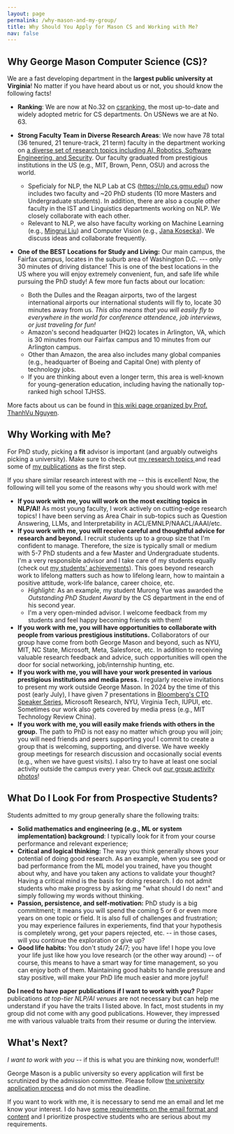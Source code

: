 ```yaml
---
layout: page
permalink: /why-mason-and-my-group/
title: Why Should You Apply for Mason CS and Working with Me?
nav: false
---
```


<h2>Why George Mason Computer Science (CS)?</h2>
We are a fast developing department in the <b>largest public university at Virginia</b>! No matter if you have heard about us or not, you should know the following facts!

- **Ranking**: We are now at No.32 on <a href="https://csrankings.org/#/index?all&us">csranking</a>, the most up-to-date and widely adopted metric for CS departments. On USNews we are at No. 63.

- **Strong Faculty Team in Diverse Research Areas**: We now have 78 total (36 tenured, 21 tenure-track, 21 term) faculty in the department working on <a href="https://cs.gmu.edu/research/research-areas/">a diverse set of research topics including AI, Robotics, Software Engineering, and Security</a>. Our faculty graduated from prestigious institutions in the US (e.g., MIT, Brown, Penn, OSU) and across the world.
    - Speficialy for NLP, the NLP Lab at CS (https://nlp.cs.gmu.edu/) now includes two faculty and ~20 PhD students (10 more Masters and Undergraduate students). In addition, there are also a couple other faculty in the IST and Linguistics departments working on NLP. We closely collaborate with each other.
    - Relevant to NLP, we also have faculty working on Machine Learning (e.g., <a href="https://mingrliu.github.io/">Mingrui Liu</a>) and Computer Vision (e.g., <a href="https://cs.gmu.edu/~kosecka/">Jana Kosecka</a>). We discuss ideas and collaborate frequently.

- **One of the BEST Locations for Study and Living:** Our main campus, the Fairfax campus, locates in the suburb area of Washington D.C. --- only 30 minutes of driving distance! This is one of the best locations in the US where you will enjoy extremely convenient, fun, and safe life while pursuing the PhD study! A few more fun facts about our location:
    - Both the Dulles and the Reagan airports, two of the largest international airports our international students will fly to, locate 30 minutes away from us. _This also means that you will easily fly to everywhere in the world for conference attendence, job interviews, or just traveling for fun!_
    - Amazon's second headquarter (HQ2) locates in Arlington, VA, which is 30 minutes from our Fairfax campus and 10 minutes from our Arlington campus.
    - Other than Amazon, the area also includes many global companies (e.g., headquarter of Boeing and Capital One) with plenty of technology jobs.
    - If you are thinking about even a longer term, this area is well-known for young-generation education, including having the nationally top-ranked high school TJHSS.

More facts about us can be found in <a href="https://github.com/dynaroars/dynaroars.github.io/wiki/About-GMU">this wiki page organized by Prof. ThanhVu Nguyen</a>. 


<h2>Why Working with Me?</h2>

For PhD study, picking a **fit** advisor is important (and arguably outweighs picking a university). Make sure to check out <a href="https://ziyuyao.org/">my research topics </a> and read some of <a href="https://ziyuyao.org/publications/">my publications</a> as the first step.

If you share similar research interest with me -- this is excellent! Now, the following will tell you some of the reasons why you should work with me!

- **If you work with me, you will work on the most exciting topics in NLP/AI!** As most young faculty, I work actively on cutting-edge research topics! I have been serving as Area Chair in sub-topics such as Question Answering, LLMs, and Interpretability in ACL/EMNLP/NAACL/AAAI/etc. 
- **If you work with me, you will receive careful and thoughtful advice for research and beyond.** I recruit students up to a group size that I'm confident to manage. Therefore, the size is typically small or medium with 5-7 PhD students and a few Master and Undergraduate students. I'm a very responsible advisor and I take care of my students equally (check out <a href="../group">my students' achievements</a>). This goes beyond research work to lifelong matters such as how to lifelong learn, how to maintain a positive attitude, work-life balance, career choice, etc.
    - _Highlight:_ As an example, my student Murong Yue was awarded the _Outstanding PhD Student Award_ by the CS department in the end of his second year.
    - I'm a very open-minded advisor. I welcome feedback from my students and feel happy becoming friends with them!
- **If you work with me, you will have opportunities to collaborate with people from various prestigious institutions.** Collaborators of our group have come from both George Mason and beyond, such as NYU, MIT, NC State, Microsoft, Meta, Salesforce, etc. In addition to receiving valuable research feedback and advice, such opportunities will open the door for social networking, job/internship hunting, etc.
- **If you work with me, you will have your work presented in various prestigious institutions and media press.** I regularly receive invitations to present my work outside George Mason. In 2024 by the time of this post (early July), I have given 7 presentations in <a href="https://twitter.com/TechAtBloomberg/status/1793650599646421173">Bloomberg's CTO Speaker Series</a>, Microsoft Research, NYU, Virginia Tech, IUPUI, etc. Sometimes our work also gets covered by media press (e.g., MIT Technology Review China).
- **If you work with me, you will easily make friends with others in the group.** The path to PhD is not easy no matter which group you will join; you will need friends and peers supporting you! I commit to create a group that is welcoming, supporting, and diverse. We have weekly group meetings for research discussion and occasionally social events (e.g., when we have guest visits). I also try to have at least one social activity outside the campus every year. Check out <a href="../group">our group activity photos</a>! 


<h2>What Do I Look For from Prospective Students?</h2>


Students admitted to my group generally share the following traits:

- **Solid mathematics and engineering (e.g., ML or system implementation) background**: I typically look for it from your course performance and relevant experience; 
- **Critical and logical thinking:** The way you think generally shows your potential of doing good research. As an example, when you see good or bad performance from the ML model you trained, have you thought about why, and have you taken any actions to validate your thought? Having a critical mind is the basis for doing research. I do not admit students who make progress by asking me "what should I do next" and simply following my words without thinking.
- **Passion, persistence, and self-motivation:** PhD study is a big commitment; it means you will spend the coming 5 or 6 or even more years on one topic or field. It is also full of challenges and frustration; you may experience failures in experiements, find that your hypothesis is completely wrong, get your papers rejected, etc. -- in those cases, will you continue the exploration or give up? 
- **Good life habits:** You don't study 24/7; you have life! I hope you love your life just like how you love research (or the other way around) -- of course, this means to have a smart way for time management, so you can enjoy both of them. Maintaining good habits to handle pressure and stay positive, will make your PhD life much easier and more joyful! 

**Do I need to have paper publications if I want to work with you?** Paper publications _at top-tier NLP/AI venues_ are not necessary but can help me understand if you have the traits I listed above. In fact, most students in my group did not come with any good publications. However, they impressed me with various valuable traits from their resume or during the interview.


<h2>What's Next?</h2>
<i>I want to work with you</i> -- if this is what you are thinking now, wonderful!! 

George Mason is a public university so every application will first be scrutinized by the admission committee. Please follow <a href="https://cec.gmu.edu/admissions/graduate-admissions/application-requirements-and-deadlines">the university application process</a> and do not miss the deadline.

If you want to work with me, it is necessary to send me an email and let me know your interest. I do have <a href="../prospective_students.md">some requirements on the email format and content</a> and I prioritize prospective students who are serious about my requirements.
